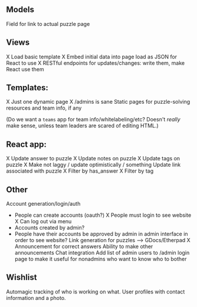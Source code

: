 ## Models
Field for link to actual puzzle page

## Views
X Load basic template
X Embed initial data into page load as JSON for React to use
X RESTful endpoints for updates/changes: write them, make React use them

## Templates:
X Just one dynamic page
X /admins is sane
Static pages for puzzle-solving resources and team info, if any

(Do we want a `teams` app for team info/whitelabeling/etc? Doesn't *really* make sense, unless team leaders are scared of editing HTML.)

## React app:
X Update answer to puzzle
X Update notes on puzzle
X Update tags on puzzle
X Make not laggy / update optimistically / something
Update link associated with puzzle
X Filter by has_answer
X Filter by tag

## Other
Account generation/login/auth
  * People can create accounts (oauth?)
  X People must login to see website
  X Can log out via menu
  * Accounts created by admin?
  * People have their accounts be approved by admin in admin interface in order to see website?
Link generation for puzzles --> GDocs/Etherpad
X Announcement for correct answers
Ability to make other announcements
Chat integration
Add list of admin users to /admin login page to make it useful for nonadmins who want to know who to bother

## Wishlist
Automagic tracking of who is working on what.
User profiles with contact information and a photo.
